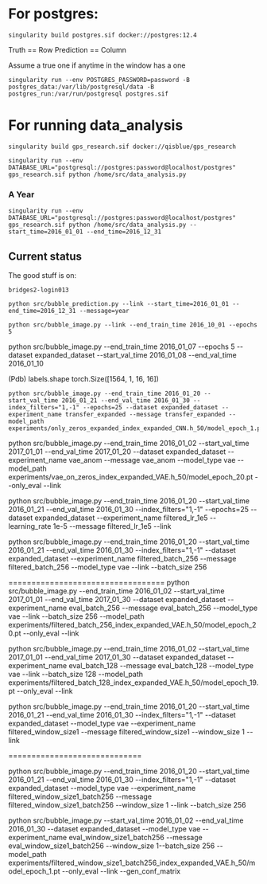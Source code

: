 # For postgres:
```
singularity build postgres.sif docker://postgres:12.4
```

Truth == Row
Prediction == Column

Assume a true one if anytime in the window has a one


```
singularity run --env POSTGRES_PASSWORD=password -B postgres_data:/var/lib/postgresql/data -B postgres_run:/var/run/postgresql postgres.sif
```
# For running data_analysis
```
singularity build gps_research.sif docker://qisblue/gps_research
```

```
singularity run --env DATABASE_URL="postgresql://postgres:password@localhost/postgres" gps_research.sif python /home/src/data_analysis.py
```

### A Year
```
singularity run --env DATABASE_URL="postgresql://postgres:password@localhost/postgres" gps_research.sif python /home/src/data_analysis.py --start_time=2016_01_01 --end_time=2016_12_31
```

## Current status

The good stuff is on:
```
bridges2-login013
```

```
python src/bubble_prediction.py --link --start_time=2016_01_01 --end_time=2016_12_31 --message=year
```

```
python src/bubble_image.py --link --end_train_time 2016_10_01 --epochs 5
```

python src/bubble_image.py --end_train_time 2016_01_07 --epochs 5 --dataset expanded_dataset --start_val_time 2016_01_08 --end_val_time 2016_01_10

(Pdb) labels.shape
torch.Size([1564, 1, 16, 16])

```
python src/bubble_image.py --end_train_time 2016_01_20 --start_val_time 2016_01_21 --end_val_time 2016_01_30 --index_filters="1,-1" --epochs=25 --dataset expanded_dataset --experiment_name transfer_expanded --message transfer_expanded --model_path experiments/only_zeros_expanded_index_expanded_CNN.h_50/model_epoch_1.pt
```

python src/bubble_image.py --end_train_time 2016_01_02 --start_val_time 2017_01_01 --end_val_time 2017_01_20 --dataset expanded_dataset --experiment_name vae_anom --message vae_anom --model_type vae
 --model_path experiments/vae_on_zeros_index_expanded_VAE.h_50/model_epoch_20.pt --only_eval --link

 python src/bubble_image.py --end_train_time 2016_01_20 --start_val_time 2016_01_21 --end_val_time 2016_01_30 --index_filters="1,-1" --epochs=25 --dataset expanded_dataset --experiment_name filtered_lr_1e5 --learning_rate 1e-5 --message filtered_lr_1e5 --link

 python src/bubble_image.py --end_train_time 2016_01_20 --start_val_time 2016_01_21 --end_val_time 2016_01_30 --index_filters="1,-1" --dataset expanded_dataset --experiment_name filtered_batch_256 --message filtered_batch_256 --model_type vae --link --batch_size 256

 ==================================
 python src/bubble_image.py --end_train_time 2016_01_02 --start_val_time 2017_01_01 --end_val_time 2017_01_30 --dataset expanded_dataset --experiment_name eval_batch_256 --message eval_batch_256 --model_type vae --link --batch_size 256 --model_path experiments/filtered_batch_256_index_expanded_VAE.h_50/model_epoch_20.pt --only_eval --link

 python src/bubble_image.py --end_train_time 2016_01_02 --start_val_time 2017_01_01 --end_val_time 2017_01_30 --dataset expanded_dataset --experiment_name eval_batch_128 --message eval_batch_128 --model_type vae --link --batch_size 128 --model_path experiments/filtered_batch_128_index_expanded_VAE.h_50/model_epoch_19.pt --only_eval --link

 python src/bubble_image.py --end_train_time 2016_01_20 --start_val_time 2016_01_21 --end_val_time 2016_01_30 --index_filters="1,-1" --dataset expanded_dataset --model_type vae --experiment_name filtered_window_size1 --message filtered_window_size1 --window_size 1 --link

=============================

 python src/bubble_image.py --end_train_time 2016_01_20 --start_val_time 2016_01_21 --end_val_time 2016_01_30 --index_filters="1,-1" --dataset expanded_dataset --model_type vae --experiment_name filtered_window_size1_batch256 --message filtered_window_size1_batch256 --window_size 1 --link --batch_size 256

 python src/bubble_image.py --start_val_time 2016_01_02 --end_val_time 2016_01_30 --dataset expanded_dataset --model_type vae --experiment_name eval_window_size1_batch256 --message eval_window_size1_batch256 --window_size 1--batch_size 256 --model_path experiments/filtered_window_size1_batch256_index_expanded_VAE.h_50/model_epoch_1.pt --only_eval --link --gen_conf_matrix